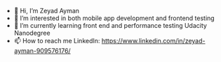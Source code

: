 - 👋 Hi, I’m Zeyad Ayman
- 👀 I’m interested in both mobile app development and frontend testing
- 🌱 I’m currently learning front end and performance testing Udacity Nanodegree
- 📫 How to reach me LinkedIn: https://www.linkedin.com/in/zeyad-ayman-909576176/

<!---
zeyadayman99/zeyadayman99 is a ✨ special ✨ repository because its `README.md` (this file) appears on your GitHub profile.
You can click the Preview link to take a look at your changes.
--->
